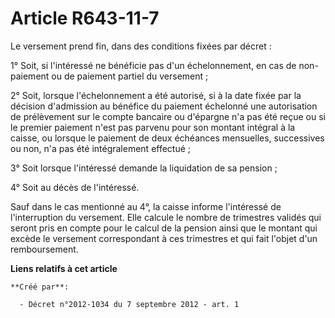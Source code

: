 # Article R643-11-7

Le versement prend fin, dans des conditions fixées par décret :

1° Soit, si l'intéressé ne bénéficie pas d'un échelonnement, en cas de non-paiement ou de paiement partiel du versement ;

2° Soit, lorsque l'échelonnement a été autorisé, si à la date fixée par la décision d'admission au bénéfice du paiement
échelonné une autorisation de prélèvement sur le compte bancaire ou d'épargne n'a pas été reçue ou si le premier paiement
n'est pas parvenu pour son montant intégral à la caisse, ou lorsque le paiement de deux échéances mensuelles, successives ou
non, n'a pas été intégralement effectué ;

3° Soit lorsque l'intéressé demande la liquidation de sa pension ;

4° Soit au décès de l'intéressé.

Sauf dans le cas mentionné au 4°, la caisse informe l'intéressé de l'interruption du versement. Elle calcule le nombre de
trimestres validés qui seront pris en compte pour le calcul de la pension ainsi que le montant qui excède le versement
correspondant à ces trimestres et qui fait l'objet d'un remboursement.

**Liens relatifs à cet article**

	**Créé par**:

	  - Décret n°2012-1034 du 7 septembre 2012 - art. 1
